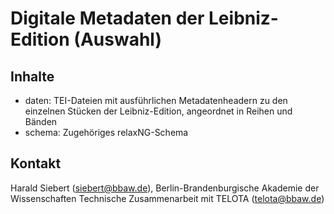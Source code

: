 # Digitale Metadaten der Leibniz-Edition (Auswahl)

## Inhalte

* daten: TEI-Dateien mit ausführlichen Metadatenheadern zu den
einzelnen Stücken der Leibniz-Edition, angeordnet in Reihen und Bänden
* schema: Zugehöriges relaxNG-Schema

## Kontakt

Harald Siebert (siebert@bbaw.de), Berlin-Brandenburgische Akademie der
Wissenschaften
Technische Zusammenarbeit mit TELOTA (telota@bbaw.de)
